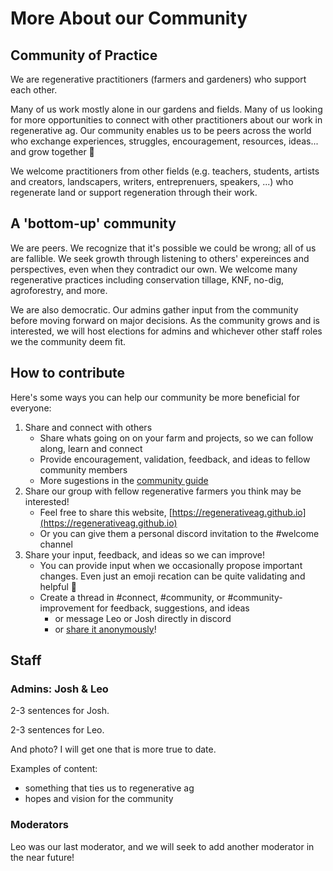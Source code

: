 # More About our Community

## Community of Practice

We are regenerative practitioners (farmers and gardeners) who support each other.

Many of us work mostly alone in our gardens and fields. Many of us looking for more opportunities to connect with other practitioners about our work in regenerative ag. Our community enables us to be peers across the world who exchange experiences, struggles, encouragement, resources, ideas... and grow together 💞

We welcome practitioners from other fields (e.g. teachers, students, artists and creators, landscapers, writers, entreprenuers, speakers, ...) who regenerate land or support regeneration through their work.

## A 'bottom-up' community

We are peers. We recognize that it's possible we could be wrong; all of us are fallible. We seek growth through listening to others' expereinces and perspectives, even when they contradict our own. We welcome many regenerative practices including conservation tillage, KNF, no-dig, agroforestry, and more.

We are also democratic. Our admins gather input from the community before moving forward on major decisions. As the community grows and is interested, we will host elections for admins and whichever other staff roles we the community deem fit.

## How to contribute

Here's some ways you can help our community be more beneficial for everyone:

1. Share and connect with others
   - Share whats going on on your farm and projects, so we can follow along, learn and connect
   - Provide encouragement, validation, feedback, and ideas to fellow community members
   - More sugestions in the [community guide](./community-guide/index.md)
1. Share our group with fellow regenerative farmers you think may be interested!
   - Feel free to share this website, [https://regenerativeag.github.io](https://regenerativeag.github.io)
   - Or you can give them a personal discord invitation to the #welcome channel
1. Share your input, feedback, and ideas so we can improve!
   - You can provide input when we occasionally propose important changes. Even just an emoji recation can be quite validating and helpful 🙂
   - Create a thread in #connect, #community, or #community-improvement for feedback, suggestions, and ideas
      - or message Leo or Josh directly in discord
      - or [share it anonymously](https://docs.google.com/forms/d/e/1FAIpQLScqbv80BA8k9KOz7m1VrOR5Qh0j2RoG7hE0wSmsCIWrDWTgmQ/viewform)!

## Staff

### Admins: Josh & Leo

2-3 sentences for Josh.

2-3 sentences for Leo.

And photo? I will get one that is more true to date.

Examples of content:

- something that ties us to regenerative ag
- hopes and vision for the community

### Moderators

Leo was our last moderator, and we will seek to add another moderator in the near future!
